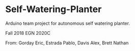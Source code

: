 # Self-Watering-Planter
Arduino team project for autonomous self watering planter.

Fall 2018 EGN 2020C 

From: Gorday Eric, Estrada Pablo, Davis Alex, Brett Nathan
